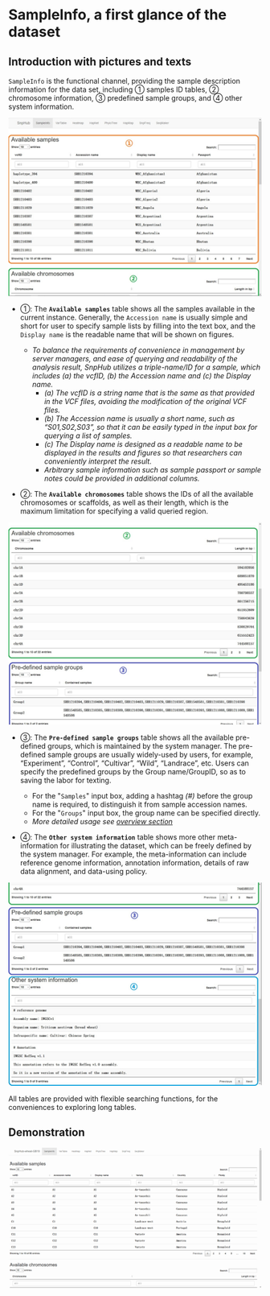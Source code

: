 # SampleInfo, a first glance of the dataset

## Introduction with pictures and texts

`SampleInfo` is the functional channel, providing the sample description information for the data set, including ① samples ID tables, ② chromosome information, ③ predefined sample groups, and ④ other system information.

![SampleInfo channel](./../img/SampleInfo-1.jpg)

- ①: The **`Available samples`** table shows all the samples available in the current instance. Generally, the `Accession name` is usually simple and short for user to specify sample lists by filling into the text box, and the `Display name` is the readable name that will be shown on figures.
	- *To balance the requirements of convenience in management by server managers, and ease of querying and readability of the analysis result, SnpHub utilizes a triple-name/ID for a sample, which includes (a) the vcfID, (b) the Accession name and (c) the Display name.*
		- *(a) The vcfID is a string name that is the same as that provided in the VCF files, avoiding the modification of the original VCF files.*
		- *(b) The Accession name is usually a short name, such as “S01,S02,S03”, so that it can be easily typed in the input box for querying a list of samples.*
		- *(c) The Display name is designed as a readable name to be displayed in the results and figures so that researchers can conveniently interpret the result.*
		- *Arbitrary sample information such as sample passport or sample notes could be provided in additional columns.* 

- ②: The **`Available chromosomes`**  table shows the IDs of all the available chromosomes or scaffolds, as well as their length, which is the maximum limitation for specifying a valid queried region.

![SampleInfo channel](./../img/SampleInfo-2.jpg)

- ③: The **`Pre-defined sample groups`** table shows all the available pre-defined groups, which is maintained by the system manager. The pre-defined sample groups are usually widely-used by users, for example, “Experiment”, “Control”, “Cultivar”, “Wild”, “Landrace”, etc. Users can specify the predefined groups by the Group name/GroupID, so as to saving the labor for texting.
	- For the "`Samples`" input box, adding a hashtag *(#)* before the group name is required, to distinguish it from sample accession names.
	- For the "`Groups`" input box, the group name can be specified directly. 
	- *More detailed usage see [overview section](https://esctrionsit.github.io/snphub_tutorial/content/Basic_Usage/overview.html)*

- ④: The **`Other system information`** table shows more other meta-information for illustrating the dataset, which can be freely defined by the system manager. For example, the meta-information can include reference genome information, annotation information, details of raw data alignment, and data-using policy.

![SampleInfo channel](./../img/SampleInfo-3.jpg)

All tables are provided with flexible searching functions, for the conveniences to exploring long tables.

## Demonstration

![Demonstration of SampleInfo](./../img/SampleInfo-0.gif)